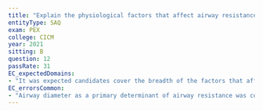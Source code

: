```yaml
---
title: "Explain the physiological factors that affect airway resistance."
entityType: SAQ
exam: PEX
college: CICM
year: 2021
sitting: B
question: 12
passRate: 31
EC_expectedDomains:
- "It was expected candidates cover the breadth of the factors that affect airway resistance. Generally, as a concept the type of flow (laminar vs turbulent) was answered well by most candidates, however many failed to mention the other factors that affect airway resistance."
EC_errorsCommon:
- "Airway diameter as a primary determinant of airway resistance was commonly omitted. Better answers which covered the factors affecting airway diameter classified them broadly and included examples such as physical compression/external obstruction, broncho-motor tone and local cellular mechanisms. Some answers did not explain these factors in enough detail and often with incorrect facts."
---
```

